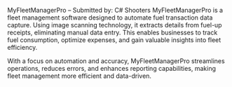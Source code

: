 MyFleetManagerPro – Submitted by: C# Shooters
MyFleetManagerPro is a fleet management software designed to automate fuel transaction data capture. Using image scanning technology, it extracts details from fuel-up receipts, eliminating manual data entry. This enables businesses to track fuel consumption, optimize expenses, and gain valuable insights into fleet efficiency.

With a focus on automation and accuracy, MyFleetManagerPro streamlines operations, reduces errors, and enhances reporting capabilities, making fleet management more efficient and data-driven. 
